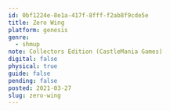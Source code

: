 ```yaml
---
id: 0bf1224e-8e1a-417f-8fff-f2ab8f9cde5e
title: Zero Wing
platform: genesis
genre:
  - shmup
note: Collectors Edition (CastleMania Games)
digital: false
physical: true
guide: false
pending: false
posted: 2021-03-27
slug: zero-wing
---
```

